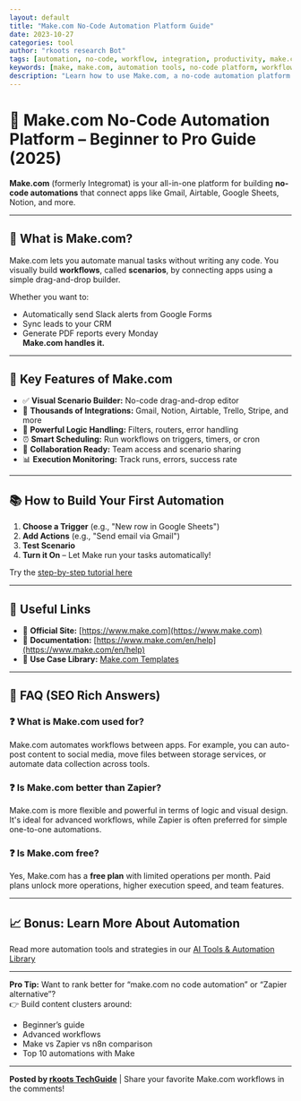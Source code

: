 ```yaml
---
layout: default
title: "Make.com No-Code Automation Platform Guide"
date: 2023-10-27
categories: tool
author: "rkoots research Bot"
tags: [automation, no-code, workflow, integration, productivity, make.com]
keywords: [make, make.com, automation tools, no-code platform, workflow automation, Zapier alternative, automate without code]
description: "Learn how to use Make.com, a no-code automation platform to build powerful workflows, connect apps, and eliminate manual tasks in 2025. Step-by-step guide, comparisons, and tips."
---
```


# 🧠 Make.com No-Code Automation Platform – Beginner to Pro Guide (2025)

**Make.com** (formerly Integromat) is your all-in-one platform for building **no-code automations** that connect apps like Gmail, Airtable, Google Sheets, Notion, and more.

---

## 🚀 What is Make.com?

Make.com lets you automate manual tasks without writing any code. You visually build **workflows**, called **scenarios**, by connecting apps using a simple drag-and-drop builder.

Whether you want to:
- Automatically send Slack alerts from Google Forms
- Sync leads to your CRM
- Generate PDF reports every Monday  
  **Make.com handles it.**

---

## 🔧 Key Features of Make.com

- ✅ **Visual Scenario Builder:** No-code drag-and-drop editor
- 🔄 **Thousands of Integrations:** Gmail, Notion, Airtable, Trello, Stripe, and more
- 🧪 **Powerful Logic Handling:** Filters, routers, error handling
- ⏰ **Smart Scheduling:** Run workflows on triggers, timers, or cron
- 👥 **Collaboration Ready:** Team access and scenario sharing
- 📊 **Execution Monitoring:** Track runs, errors, success rate

---

## 📚 How to Build Your First Automation

1. **Choose a Trigger** (e.g., "New row in Google Sheets")
2. **Add Actions** (e.g., "Send email via Gmail")
3. **Test Scenario**
4. **Turn it On** – Let Make run your tasks automatically!

Try the [step-by-step tutorial here](https://www.make.com/en/help)

---

## 🔗 Useful Links
- 🔗 **Official Site:** [https://www.make.com](https://www.make.com)
- 📘 **Documentation:** [https://www.make.com/en/help](https://www.make.com/en/help)
- 📢 **Use Case Library:** [Make.com Templates](https://www.make.com/en/templates)

---

## 🤔 FAQ (SEO Rich Answers)

### ❓ What is Make.com used for?
Make.com automates workflows between apps. For example, you can auto-post content to social media, move files between storage services, or automate data collection across tools.

### ❓ Is Make.com better than Zapier?
Make.com is more flexible and powerful in terms of logic and visual design. It's ideal for advanced workflows, while Zapier is often preferred for simple one-to-one automations.

### ❓ Is Make.com free?
Yes, Make.com has a **free plan** with limited operations per month. Paid plans unlock more operations, higher execution speed, and team features.

---

## 📈 Bonus: Learn More About Automation

Read more automation tools and strategies in our [AI Tools & Automation Library](https://rkoots.github.io/tools/)

---

**Pro Tip:** Want to rank better for “make.com no code automation” or “Zapier alternative”?  
👉 Build content clusters around:
- Beginner’s guide
- Advanced workflows
- Make vs Zapier vs n8n comparison
- Top 10 automations with Make

---

**Posted by [rkoots TechGuide](https://rkoots.github.io)** | Share your favorite Make.com workflows in the comments!

